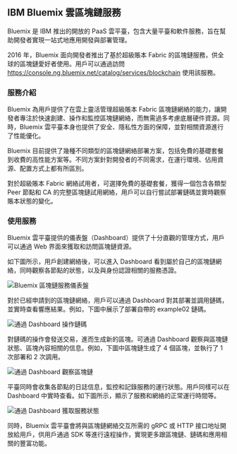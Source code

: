 ﻿## IBM Bluemix 雲區塊鏈服務

Bluemix 是 IBM 推出的開放的 PaaS 雲平臺，包含大量平臺和軟件服務，旨在幫助開發者實現一站式地應用開發與部署管理。

2016 年，Bluemix 面向開發者推出了基於超級賬本 Fabric 的區塊鏈服務，供全球的區塊鏈愛好者使用。用戶可以通過訪問 https://console.ng.bluemix.net/catalog/services/blockchain 使用該服務。

### 服務介紹

Bluemix 為用戶提供了在雲上靈活管理超級賬本 Fabric 區塊鏈網絡的能力，讓開發者專注於快速創建、操作和監控區塊鏈網絡，而無需過多考慮底層硬件資源。同時，Bluemix 雲平臺本身也提供了安全、隱私性方面的保障，並對相關資源進行了性能優化。

Bluemix 目前提供了幾種不同類型的區塊鏈網絡部署方案，包括免費的基礎套餐到收費的高性能方案等。不同方案針對開發者的不同需求，在運行環境、佔用資源、配置方式上都有所區別。

對於超級賬本 Fabric 網絡試用者，可選擇免費的基礎套餐，獲得一個包含各類型 Peer 節點和 CA 的完整區塊鏈試用網絡，用戶可以自行嘗試部署鏈碼並實時觀察賬本狀態的變化。

### 使用服務

Bluemix 雲平臺提供的儀表盤（Dashboard）提供了十分直觀的管理方式，用戶可以通過 Web 界面來獲取和訪問區塊鏈資源。

如下圖所示，用戶創建網絡後，可以進入 Dashboard 看到屬於自己的區塊鏈網絡，同時觀察各節點的狀態，以及與身份認證相關的服務憑證。

![Bluemix 區塊鏈服務儀表盤](_images/bluemix_dashboard.png)

對於已經申請到的區塊鏈網絡，用戶可以通過 Dashboard 對其部署並調用鏈碼，並實時查看響應結果。例如，下圖中展示了部署自帶的 example02 鏈碼。

![通過 Dashboard 操作鏈碼](_images/bluemix_chaincode.png)

對鏈碼的操作會發送交易，進而生成新的區塊。可通過 Dashboard 觀察與區塊鏈狀態、區塊內容相關的信息。例如，下圖中區塊鏈生成了 4 個區塊，並執行了 1 次部署和 2 次調用。

![通過 Dashboard 觀察區塊鏈](_images/bluemix_blockchain.png)

平臺同時會收集各節點的日誌信息，監控和記錄服務的運行狀態。用戶同樣可以在 Dashboard 中實時查看。如下圖所示，顯示了服務和網絡的正常運行時間等。

![通過 Dashboard 獲取服務狀態](_images/bluemix_status.png)

同時，Bluemix 雲平臺會將與區塊鏈網絡交互所需的 gRPC 或 HTTP 接口地址開放給用戶，供用戶通過 SDK 等進行遠程操作，實現更多跟區塊鏈、鏈碼和應用相關的豐富功能。